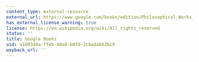 ```yaml
---
content_type: external-resource
external_url: https://www.google.com/books/edition/Philosophical_Works_of_Peter_Chaadaev/1KFyBgAAQBAJ?hl=en&gbpv=1
has_external_license_warning: true
license: https://en.wikipedia.org/wiki/All_rights_reserved
status: ''
title: Google Books
uid: a1693d4a-ffeb-48a8-b0fd-2cbadab63bc9
wayback_url: ''
---
```

